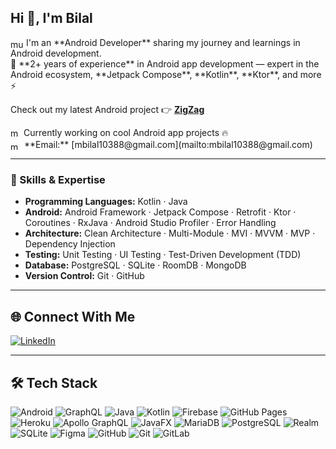 ## Hi 👋, I'm Bilal

<img align="center" src="https://developer.android.com/static/images/brand/android-head_flat.png" alt="muhammad_bilal" height="14" width="21"/> 
I'm an **Android Developer** sharing my journey and learnings in Android development.<br>
🧰 **2+ years of experience** in Android app development — expert in the Android ecosystem, **Jetpack Compose**, **Kotlin**, **Ktor**, and more ⚡<br>

Check out my latest Android project 👉 [**ZigZag**](https://github.com/codewithbilalahmad/ZigZag)<br>

<img align="center" src="https://user-images.githubusercontent.com/103866722/177941491-1947c6b0-6e38-4880-8bd7-01dac36165df.png" alt="muhammad_bilal" height="18" width="17"/> 
Currently working on cool Android app projects 🔥<br>

<img align="center" src="https://mailmeteor.com/logos/assets/PNG/Gmail_Logo_512px.png" alt="muhammad_bilal" height="13" width="18"/> 
**Email:** [mbilal10388@gmail.com](mailto:mbilal10388@gmail.com)<br>

---

### 🧠 Skills & Expertise

- **Programming Languages:** Kotlin · Java  
- **Android:** Android Framework · Jetpack Compose · Retrofit · Ktor · Coroutines · RxJava · Android Studio Profiler · Error Handling  
- **Architecture:** Clean Architecture · Multi-Module · MVI · MVVM · MVP · Dependency Injection  
- **Testing:** Unit Testing · UI Testing · Test-Driven Development (TDD)  
- **Database:** PostgreSQL · SQLite · RoomDB · MongoDB  
- **Version Control:** Git · GitHub  

---

## 🌐 Connect With Me
[![LinkedIn](https://img.shields.io/badge/LinkedIn-%230077B5.svg?logo=linkedin&logoColor=white)](https://www.linkedin.com/in/muhammad-bilal-b8bba4286)

---

## 🛠️ Tech Stack

![Android](https://img.shields.io/badge/android-%2320232a.svg?style=for-the-badge&logo=android&logoColor=%a4c639)
![GraphQL](https://img.shields.io/badge/-GraphQL-E10098?style=for-the-badge&logo=graphql&logoColor=white)
![Java](https://img.shields.io/badge/java-%23ED8B00.svg?style=for-the-badge&logo=openjdk&logoColor=white)
![Kotlin](https://img.shields.io/badge/kotlin-%237F52FF.svg?style=for-the-badge&logo=kotlin&logoColor=white)
![Firebase](https://img.shields.io/badge/firebase-%23039BE5.svg?style=for-the-badge&logo=firebase)
![GitHub Pages](https://img.shields.io/badge/github%20pages-121013?style=for-the-badge&logo=github&logoColor=white)
![Heroku](https://img.shields.io/badge/heroku-%23430098.svg?style=for-the-badge&logo=heroku&logoColor=white)
![Apollo GraphQL](https://img.shields.io/badge/-ApolloGraphQL-311C87?style=for-the-badge&logo=apollo-graphql)
![JavaFX](https://img.shields.io/badge/javafx-%23FF0000.svg?style=for-the-badge&logo=javafx&logoColor=white)
![MariaDB](https://img.shields.io/badge/MariaDB-003545?style=for-the-badge&logo=mariadb&logoColor=white)
![PostgreSQL](https://img.shields.io/badge/postgres-%23316192.svg?style=for-the-badge&logo=postgresql&logoColor=white)
![Realm](https://img.shields.io/badge/Realm-39477F?style=for-the-badge&logo=realm&logoColor=white)
![SQLite](https://img.shields.io/badge/sqlite-%2307405e.svg?style=for-the-badge&logo=sqlite&logoColor=white)
![Figma](https://img.shields.io/badge/figma-%23F24E1E.svg?style=for-the-badge&logo=figma&logoColor=white)
![GitHub](https://img.shields.io/badge/github-%23121011.svg?style=for-the-badge&logo=github&logoColor=white)
![Git](https://img.shields.io/badge/git-%23F05033.svg?style=for-the-badge&logo=git&logoColor=white)
![GitLab](https://img.shields.io/badge/gitlab-%23181717.svg?style=for-the-badge&logo=gitlab&logoColor=white)
